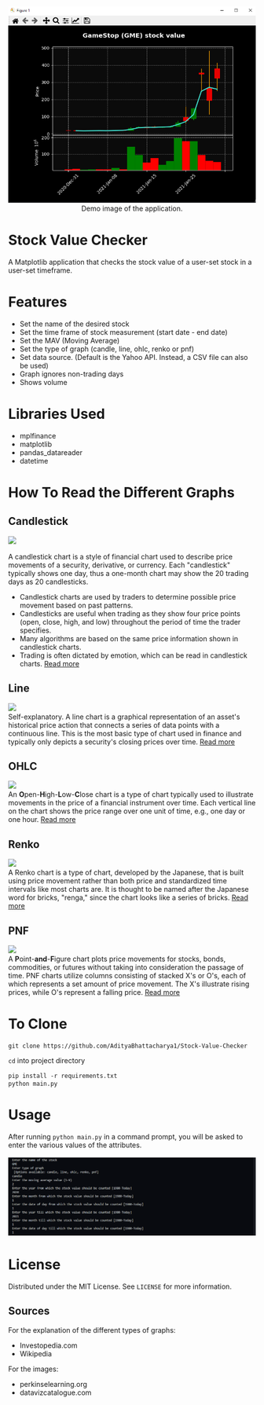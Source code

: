 <p align="center">
    <img src="./demo-img.png" height="400" width="550"><br />
    Demo image of the application.
</p>

# Stock Value Checker

A Matplotlib application that checks the stock value of a user-set stock in a user-set timeframe.

# Features

-   Set the name of the desired stock
-   Set the time frame of stock measurement (start date - end date)
-   Set the MAV (Moving Average)
-   Set the type of graph (candle, line, ohlc, renko or pnf)
-   Set data source. (Default is the Yahoo API. Instead, a CSV file can also be used)
-   Graph ignores non-trading days
-   Shows volume

# Libraries Used

-   mplfinance
-   matplotlib
-   pandas_datareader
-   datetime

# How To Read the Different Graphs

## Candlestick

<img src="https://www.investopedia.com/thmb/wRfBpCdqlWRuKkraDCkw2exz9es=/1787x0/filters:no_upscale():max_bytes(150000):strip_icc():format(webp)/UnderstandingBasicCandlestickCharts-01_2-7114a9af472f4a2cb5cbe4878c1767da.png"><br />

A candlestick chart is a style of financial chart used to describe price movements of a security, derivative, or currency. Each "candlestick" typically shows one day, thus a one-month chart may show the 20 trading days as 20 candlesticks.

-   Candlestick charts are used by traders to determine possible price movement based on past patterns.
-   Candlesticks are useful when trading as they show four price points (open, close, high, and low) throughout the period of time the trader specifies.
-   Many algorithms are based on the same price information shown in candlestick charts.
-   Trading is often dictated by emotion, which can be read in candlestick charts.
    [Read more](https://www.investopedia.com/trading/candlestick-charting-what-is-it/)

## Line

<img src="https://www.perkinselearning.org/sites/elearning.perkinsdev1.org/files/styles/interior_page_image__519x374_/public/Amazon_2.png?itok=tTCYFav3"><br />
Self-explanatory. A line chart is a graphical representation of an asset's historical price action that connects a series of data points with a continuous line. This is the most basic type of chart used in finance and typically only depicts a security's closing prices over time. [Read more](https://www.investopedia.com/terms/l/linechart.asp)

## OHLC

<img src="https://datavizcatalogue.com/methods/images/top_images/SVG/OHLC_chart.svg"><br />
An **O**pen-**H**igh-**L**ow-**C**lose chart is a type of chart typically used to illustrate movements in the price of a financial instrument over time. Each vertical line on the chart shows the price range over one unit of time, e.g., one day or one hour. [Read more](https://www.investopedia.com/terms/o/ohlcchart.asp)

## Renko

<img src="https://www.investopedia.com/thmb/dTuTdcXRXngwj5O_rjLDHB2SM5c=/1529x899/filters:no_upscale():max_bytes(150000):strip_icc()/Renko-5c6597dec9e77c000175523b.png"><br />
A Renko chart is a type of chart, developed by the Japanese, that is built using price movement rather than both price and standardized time intervals like most charts are. It is thought to be named after the Japanese word for bricks, "renga," since the chart looks like a series of bricks. [Read more](https://www.investopedia.com/terms/r/renkochart.asp)

## PNF

<img src="https://www.investopedia.com/thmb/_weeOrTW0pas0PGuV3MwTYZ6PJs=/1542x0/filters:no_upscale():max_bytes(150000):strip_icc():format(webp)/PointAndFigure-5c7ee7adc9e77c0001f57cf3.png"><br />
A **P**oint-**and**-**F**igure chart plots price movements for stocks, bonds, commodities, or futures without taking into consideration the passage of time.
PNF charts utilize columns consisting of stacked X's or O's, each of which represents a set amount of price movement. The X's illustrate rising prices, while O's represent a falling price.
[Read more](https://www.investopedia.com/terms/p/pointandfigurechart.asp)

# To Clone

```
git clone https://github.com/AdityaBhattacharya1/Stock-Value-Checker
```

`cd` into project directory <br />

```
pip install -r requirements.txt
python main.py
```

# Usage

After running `python main.py` in a command prompt, you will be asked to enter the various values of the attributes.
<br /><br />
<img src="./cmd-img.png">

# License

Distributed under the MIT License. See `LICENSE` for more information.

## Sources

For the explanation of the different types of graphs:

-   Investopedia.com
-   Wikipedia

For the images:

-   perkinselearning.org
-   datavizcatalogue.com
